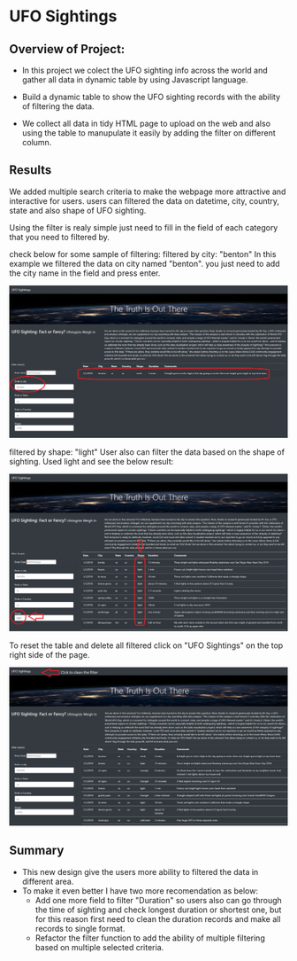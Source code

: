 # UFO Sightings

## Overview of Project:
- In this project we colect the UFO sighting info across the world and gather all data in dynamic table by using Javascript language.

- Build a dynamic table to show the UFO sighting records with the ability of filtering the data.

- We collect all data in tidy HTML page to upload on the web and also using the table to manupulate it easily by adding the filter on different column.

## Results

We added multiple search criteria to make the webpage more attractive and interactive for users. 
users can filtered the data on datetime, city, country, state and also shape of UFO sighting.

Using the filter is realy simple just need to fill in the field of each category that you need to filtered by. 

check below for some sample of filtering:
filtered by city: "benton"
In this example we filtered the data on city named "benton". you just need to add the city name in the field and press enter.

![filter_city](https://github.com/reza-ya57/UFO/blob/main/static/images/filter_city.png)

filtered by shape: "light"
User also can filter the data based on the shape of sighting. Used light and see the below result:


![filter_shape](https://github.com/reza-ya57/UFO/blob/main/static/images/filter_shape.png)

To reset the table and delete all filtered click on "UFO Sightings" on the top right side of the page.

![filter_reset](https://github.com/reza-ya57/UFO/blob/main/static/images/reset_filter.png)

## Summary

- This new design give the users more ability to filtered the data in different area. 
- To make it even better I have two more recomendation as below:
    - Add one more field to filter "Duration" so users also can go through the time of sighting and check longest duration or shortest one, but for this reason first need to       clean the duration records and make all records to single format. 
    - Refactor the filter function to add the ability of multiple filtering based on multiple selected criteria.

